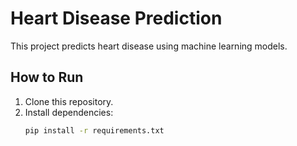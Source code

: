 # Heart Disease Prediction
This project predicts heart disease using machine learning models.

## How to Run
1. Clone this repository.
2. Install dependencies:
   ```bash
   pip install -r requirements.txt